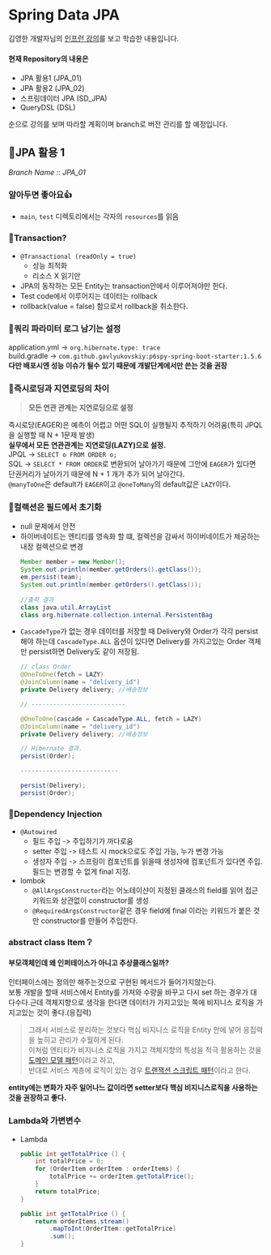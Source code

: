# Spring Data JPA

김영한 개발자님의 [인프런 강의](https://www.inflearn.com/course/%EC%8A%A4%ED%94%84%EB%A7%81%EB%B6%80%ED%8A%B8-JPA-%ED%99%9C%EC%9A%A9-1)를 보고 학습한 내용입니다.

#### 현재 Repository의 내용은
- JPA 활용1 (JPA_01)
- JPA 활용2 (JPA_02)
- 스프링데이터 JPA (SD_JPA)
- QueryDSL (DSL)

순으로 강의를 보며 따라할 계획이며 branch로 버전 관리를 할 예정입니다.

## 📃JPA 활용 1 
*Branch Name :: JPA_01*

### 알아두면 좋아요👍
- `main`, `test` 디렉토리에서는 각자의 `resources`를 읽음


### 👀Transaction?
- `@Transactional (readOnly = true)`  
  - 성능 최적화  
  - 리소스 X 읽기만
- JPA의 동작하는 모든 Entity는 transaction안에서 이루어져야만 한다.
- Test code에서 이루어지는 데이터는 rollback
- rollback(value = false) 함으로서 rollback을 취소한다.

### 👀쿼리 파라미터 로그 남기는 설정  
  application.yml -> ```org.hibernate.type: trace```  
  build.gradle -> ```com.github.gavlyukovskiy:p6spy-spring-boot-starter:1.5.6```  
  **다만 배포시엔 성능 이슈가 될수 있기 때문에 개발단계에서만 쓴는 것을 권장**

### 👀즉시로딩과 지연로딩의 차이
  >**모든 연관 관계는 지연로딩으로 설정**  

  즉시로당(EAGER)은 예측이 어렵고 어떤 SQL이 실행될지 추적하기 어려움(특히 JPQL을 실행할 때 N + 1문제 발생)  
  **실무에서 모든 연관관계는 지연로딩(LAZY)으로 설정.**  
  JPQL -> ```SELECT o FROM ORDER o;```   
  SQL  -> ```SELECT * FROM ORDER```로 변환되어 날아가기 때문에 그안에 `EAGER`가 있다면 단권커리가 날아가기 때문에 N + 1 개가 추가 되어 날아간다.  
  `@manyToOne`은 default가 `EAGER`이고 `@oneToMany`의 default값은 `LAZY`이다. 
### 👀컬랙션은 필드에서 초기화  
  - null 문제에서 안전
  - 하이버네이트는 엔티티를 영속화 할 떄, 컬렉션을 감싸서 하이버네이트가 제공하는 내장 컬렉션으로 변경 
    ```java
    Member member = new Member();
    System.out.println(member.getOrders().getClass());
    em.persist(team);
    System.out.println(member.getOrders().getClass());
      
    //출력 결과
    class java.util.ArrayList
    class org.hibernate.collection.internal.PersistentBag
    ```
- `CascadeType`가 없는 경우 데이터를 저장할 때 Delivery와 Order가 각각 persist 해야 하는데 `CascadeType.ALL` 옵션이 있다면 Delivery를 가지고있는 Order 객체만 persist하면 Delivery도 같이 저장됨.    
  ```java
  // class Order
  @OneToOne(fetch = LAZY)
  @JoinColumn(name = "delivery_id")
  private Delivery delivery; //배송정보

  // --------------------------
  
  @OneToOne(cascade = CascadeType.ALL, fetch = LAZY)
  @JoinColumn(name = "delivery_id")
  private Delivery delivery; //배송정보
  
  // Hibernate 결과.
  persist(Order);
  
  ---------------------------
  
  persist(Delivery);
  persist(Order);
  ```
### 👀Dependency Injection
- `@Autowired`
  - 필드 주입 -> 주입하기가 까다로움
  - setter 주입 -> 테스트 시 mock으로도 주입 가능, 누가 변경 가능
  - 생성자 주입 -> 스프링이 컴포넌트를 읽을때 생성자에 컴포넌트가 있다면 주입. 필드는 변경할 수 없게 final 지정. 
- lombok
  - `@AllArgsConstructor`라는 어노테이샨이 지정된 클래스의 field를 읽어 접근 키워드와 상관없이 constructor를 생성
  - `@RequiredArgsConstructor`같은 경우 field에 final 이라는 키워드가 붙은 것만 constructor를 만들어 주입한다. 

### abstract class Item ❔
#### 부모객체인데 왜 인퍼테이스가 아니고 추상클래스일까?
인터페이스에는 정의만 해주는것으로 구현된 메서드가 들어가지않는다.   
보통 개발을 할때 서비스에서 Entity를 가져와 수량을 바꾸고 다시 set 하는 경우가 대다수다.근데 객체지향으로 생각을 한다면 데이터가 가지고있는 쪽에 비지니스 로직을 가지고있는 것이 좋다.(응집력)  
> 그래서 서비스로 분리하는 것보다 핵심 비지니스 로직을 Entity 안에 넣어 응집력을 높히고 관리가 수월하게 된다.  
> 이처럼 엔티티가 비지니스 로직을 가지고 객체지향의 특성을 적극 활용하는 것을 [도메인 모델 패턴](http://martinfowler.com/eaaCatalog/domainModel.html)이라고 하고,  
> 반대로 서비스 계층에 로직이 있는 경우 [트랜잭션 스크립트 패턴](http://martinfowler.com/eaaCatalog/transactionScript.html)이라고 한다.

**entity에는 변화가 자주 일어나느 값이라면 setter보다 핵심 비지니스로직을 사용하는 것을 권장하고 좋다.**

### Lambda와 가변변수


- Lambda
  ```java
  public int getTotalPrice () {
      int totalPrice = 0;
      for (OrderItem orderItem : orderItems) {
          totalPrice += orderItem.getTotalPrice();
      }
      return totalPrice;
  }
  ```
  ```java
  public int getTotalPrice () {
      return orderItems.stream()
          .mapToInt(OrderItem::getTotalPrice)
          .sum();
  }
  ```